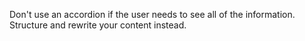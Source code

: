 <p class="abstract">Don't use an accordion if the user needs to see all of the information. Structure and rewrite your content instead.</p>
